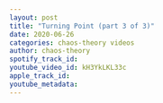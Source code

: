 ```yaml
---
layout: post
title: "Turning Point (part 3 of 3)"
date: 2020-06-26
categories: chaos-theory videos
author: chaos-theory
spotify_track_id: 
youtube_video_id: kH3YkLKL33c
apple_track_id: 
youtube_metadata: 
---
```

